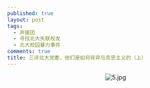 ```yaml
---
published: true
layout: post
tags:
  - 声援团
  - 寻找北大失联校友
  - 北大校园暴力事件
comments: true
title: 三评北大党委，他们是如何背弃马克思主义的（上）
---
```


<p align="center"><img src="https://i.loli.net/2018/11/19/5bf2bcee38317.jpg" alt="5.jpg" title="5.jpg" /></p>
